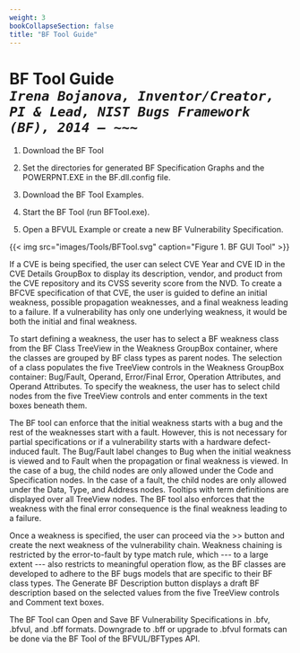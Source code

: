```yaml
---
weight: 3
bookCollapseSection: false
title: "BF Tool Guide"
---
```


<!-- Google tag (gtag.js) -->
<script async src="https://www.googletagmanager.com/gtag/js?id=G-PJ364XPP9F"></script>
<script>
  window.dataLayer = window.dataLayer || [];
  function gtag(){dataLayer.push(arguments);}
  gtag('js', new Date());

  gtag('config', 'G-PJ364XPP9F');
</script>

# BF Tool Guide<br/> _`Irena Bojanova, Inventor/Creator, PI & Lead, NIST Bugs Framework (BF), 2014 – ~~~`_

1. Download the BF Tool 

2. Set the directories for generated BF Specification Graphs and the POWERPNT.EXE in the BF.dll.config file.

3. Download the BF Tool Examples.

4. Start the BF Tool (run BFTool.exe).

5. Open a BFVUL Example or create a new BF Vulnerability Specification.

{{< img src="images/Tools/BFTool.svg" caption="Figure 1. BF GUI Tool" >}}

If a CVE is being specified, the user can select CVE Year and CVE ID in the CVE Details GroupBox to display its description, vendor, and product from the CVE repository and its CVSS severity score from the NVD. To create a BFCVE specification of that CVE, the user is guided to define an initial weakness, possible propagation weaknesses, and a final weakness leading to a failure. If a vulnerability has only one underlying weakness, it would be both the initial and final weakness.

To start defining a weakness, the user has to select a BF weakness class from the BF Class TreeView in the Weakness GroupBox container, where the classes are grouped by BF class types as parent nodes. The selection of a class populates the five TreeView controls in the Weakness GroupBox container: Bug/Fault, Operand, Error/Final Error, Operation Attributes, and Operand Attributes. To specify the weakness, the user has to select child nodes from the five TreeView controls and enter comments in the text boxes beneath them.

The BF tool can enforce that the initial weakness starts with a bug and the rest of the weaknesses start with a fault. However, this is not necessary for partial specifications or if a vulnerability starts with a hardware defect-induced fault. The Bug/Fault label changes to Bug when the initial weakness is viewed and to Fault when the propagation or final weakness is viewed. In the case of a bug, the child nodes are only allowed under the Code and Specification nodes. In the case of a fault, the child nodes are only allowed under the Data, Type, and Address nodes. Tooltips with term definitions are displayed over all TreeView nodes. The BF tool also enforces that the weakness with the final error consequence is the final weakness leading to a failure.

Once a weakness is specified, the user can proceed via the >> button and create the next weakness of the vulnerability chain. Weakness chaining is restricted by the error-to-fault by type match rule, which --- to a large extent --- also restricts to meaningful operation flow, as the BF classes are developed to adhere to the BF bugs models that are specific to their BF class types. The Generate BF Description button displays a draft BF description based on the selected values from the five TreeView controls and Comment text boxes.

The BF Tool can Open and Save BF Vulnerability Specifications in .bfv, .bfvul, and .bff formats. Downgrade to .bff or upgrade to .bfvul formats can be done via the BF Tool of the BFVUL/BFTypes API.